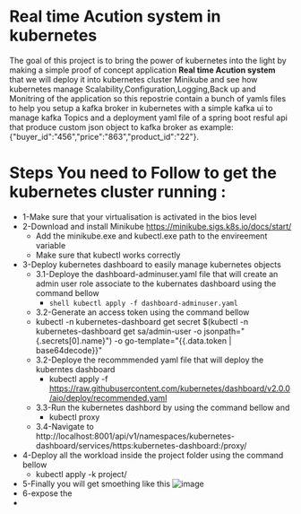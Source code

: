 # Real time Acution system in kubernetes
The goal of this project is to bring the power of kubernetes into the light by making a simple proof of concept application **Real time Acution system** that we will deploy it into kubernetes cluster Minikube and see how kubernetes manage Scalability,Configuration,Logging,Back up and Monitring of the application so this repostrie contain a bunch of yamls files to help you setup a kafka broker in kubernetes with a simple kafka ui to manage kafka Topics and a deployment yaml file of a spring boot resful api that produce custom json object to kafka broker as example: {"buyer_id":"456","price":"863","product_id":"22"}.

# Steps You need to Follow to get the kubernetes cluster running :
* 1-Make sure that your virtualisation is activated in the bios level
* 2-Download and install Minikube https://minikube.sigs.k8s.io/docs/start/
  * Add the minikube.exe and kubectl.exe path to the envireement variable
  * Make sure that kubectl works correctly
* 3-Deploy kubernetes dashboard to easily manage kubernetes objects
  * 3.1-Deploye the dashboard-adminuser.yaml file that will create an admin user role associate to the kubernates dashboard using the command bellow
    * ```shell kubectl apply -f dashboard-adminuser.yaml```
  * 3.2-Generate an access token using the command bellow
  * kubectl -n kubernetes-dashboard get secret $(kubectl -n kubernetes-dashboard get sa/admin-user -o jsonpath="{.secrets[0].name}") -o go-template="{{.data.token | base64decode}}"
  * 3.2-Deploye the recommmended yaml file that will deploy the kuberntes dashboard
    * kubectl apply -f https://raw.githubusercontent.com/kubernetes/dashboard/v2.0.0/aio/deploy/recommended.yaml
  * 3.3-Run the kubernetes dashbord by using the command bellow and 
    * kubectl proxy
  * 3.4-Navigate to http://localhost:8001/api/v1/namespaces/kubernetes-dashboard/services/https:kubernetes-dashboard:/proxy/
* 4-Deploy all the workload inside the project folder using the command bellow
  * kubectl apply -k project/
* 5-Finally you will get smoething like this
![image](https://user-images.githubusercontent.com/40581620/111620859-8bf1b200-87e7-11eb-875b-9102a2a31f38.png)
* 6-expose the 
*

